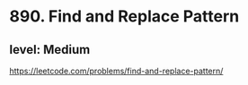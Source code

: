 # 890. Find and Replace Pattern
## level: Medium

https://leetcode.com/problems/find-and-replace-pattern/
